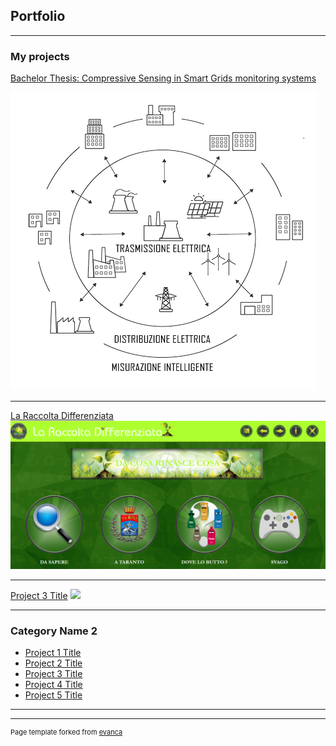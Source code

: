 ## Portfolio

---

### My projects

[Bachelor Thesis: Compressive Sensing in Smart Grids monitoring systems](https://github.com/Pemo11235/BachelorThesis_CompressiveSensing_in_SmartGrids_monitoring_systems)

<img src="images/rete_sg.png?raw=true=250x"/>

---
[La Raccolta Differenziata](https://github.com/Pemo11235/UNIBA_PPM_LaRaccoltaDifferenziata)
<img src="images/Annotazione 2020-08-21 102949.png?raw=true=250x"/>

---
[Project 3 Title](http://example.com/)
<img src="images/dummy_thumbnail.jpg?raw=true"/>

---

### Category Name 2

- [Project 1 Title](http://example.com/)
- [Project 2 Title](http://example.com/)
- [Project 3 Title](http://example.com/)
- [Project 4 Title](http://example.com/)
- [Project 5 Title](http://example.com/)

---




---
<p style="font-size:11px">Page template forked from <a href="https://github.com/evanca/quick-portfolio">evanca</a></p>
<!-- Remove above link if you don't want to attibute -->
